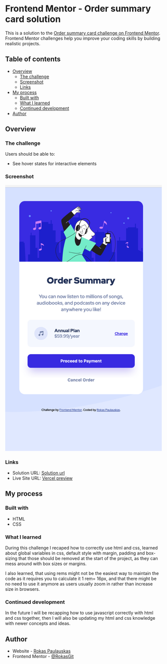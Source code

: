 # Frontend Mentor - Order summary card solution

This is a solution to the [Order summary card challenge on Frontend Mentor](https://www.frontendmentor.io/challenges/order-summary-component-QlPmajDUj). Frontend Mentor challenges help you improve your coding skills by building realistic projects. 

## Table of contents

- [Overview](#overview)
  - [The challenge](#the-challenge)
  - [Screenshot](#screenshot)
  - [Links](#links)
- [My process](#my-process)
  - [Built with](#built-with)
  - [What I learned](#what-i-learned)
  - [Continued development](#continued-development)
- [Author](#author)

## Overview

### The challenge

Users should be able to:

- See hover states for interactive elements

### Screenshot

<img src="./images/Screenshot 2022-12-27 at 10.31.38 PM.jpeg" alt="screenshot of live preview">

### Links

- Solution URL: [Solution url](https://github.com/RokasGit/frontendmentorchallenges/tree/main/order-summary-component-main)
- Live Site URL: [Vercel preview](https://frontendmentorchallenges-p78fb4vjv-errorbyproject.vercel.app/order-summary-component-main)

## My process

### Built with

- HTML
- CSS

### What I learned

During this challenge I recaped how to correctly use html and css, learned about global variables in css, default style with margin, padding and box-sizing that those should be removed at the start of the project, as they can mess around with box sizes or margins.

I also learned, that using rems might not be the easiest way to maintain the code as it requires you to calculate it 1 rem= 16px, and that there might be no need to use it anymore as users usually zoom in rather than increase size in browsers.

### Continued development

In the future I will be recapping how to use javascript correctly with html and css together, then I will also be updating my html and css knowledge with newer concepts and ideas.

## Author

- Website - [Rokas Paulauskas](https://github.com/rokasgit)
- Frontend Mentor - [@RokasGit](https://www.frontendmentor.io/profile/RokasGit)
